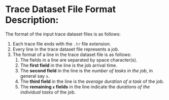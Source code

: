 # Trace Dataset File Format Description:

The format of the input trace dataset files is as follows:
1. Each trace file ends with the `.tr` file extension.
2. Every line in the trace dataset file represents a job.
3. The format of a line in the trace dataset file is as follows:
   1. The fields in a line are separated by space character(s).
   2. The **first field** in the line is the job arrival time.
   3. The **second field** in the line is the *number of tasks in the job*, in general say `x`.
   4. The **third field** in the line is the *average duration of a task* of the job.
   5. The **remaining `x` fields** in the line indicate the *durations of the individual tasks* of the job.